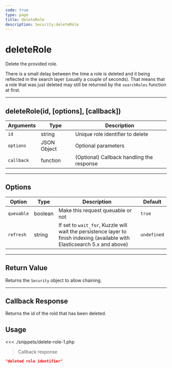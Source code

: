 ```yaml
---
code: true
type: page
title: deleteRole
description: Security:deleteRole
---
```


# deleteRole

Delete the provided role.

<div class="alert alert-info">
There is a small delay between the time a role is deleted and it being reflected in the search layer (usually a couple of seconds).
That means that a role that was just deleted may still be returned by the <code>searchRoles</code> function at first.
</div>

---

## deleteRole(id, [options], [callback])

| Arguments  | Type        | Description                               |
| ---------- | ----------- | ----------------------------------------- |
| `id`       | string      | Unique role identifier to delete          |
| `options`  | JSON Object | Optional parameters                       |
| `callback` | function    | (Optional) Callback handling the response |

---

## Options

| Option     | Type    | Description                                                                                                                  | Default     |
| ---------- | ------- | ---------------------------------------------------------------------------------------------------------------------------- | ----------- |
| `queuable` | boolean | Make this request queuable or not                                                                                            | `true`      |
| `refresh`  | string  | If set to `wait_for`, Kuzzle will wait the persistence layer to finish indexing (available with Elasticsearch 5.x and above) | `undefined` |

---

## Return Value

Returns the `Security` object to allow chaining.

---

## Callback Response

Returns the id of the rold that has been deleted.

## Usage

<<< ./snippets/delete-role-1.php

> Callback response

```json
"deleted role identifier"
```
